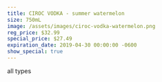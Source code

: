 ```yaml
---
title: CIROC VODKA - summer watermelon
size: 750mL
image: /assets/images/ciroc-vodka-watermelon.png
reg_price: $32.99
special_price: $27.49
expiration_date: 2019-04-30 00:00:00 -0600
show_special: true
---
```


all types